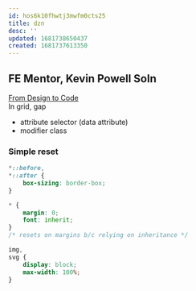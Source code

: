 ```yaml
---
id: hos6k10fhwtj3mwfm0cts25
title: dzn
desc: ''
updated: 1681738650437
created: 1681737613350
---
```

## FE Mentor, Kevin Powell Soln
[From Design to Code](https://www.youtube.com/watch?v=KqFAs5d3Yl8&t=483s)  
In grid, gap
- attribute selector (data attribute)
- modifier class

### Simple reset
```css
*::before,
*::after {
    box-sizing: border-box;
}

* {
    margin: 0;
    font: inherit;
}
/* resets on margins b/c relying on inheritance */

img,
svg {
    display: block;
    max-width: 100%;
}

```


